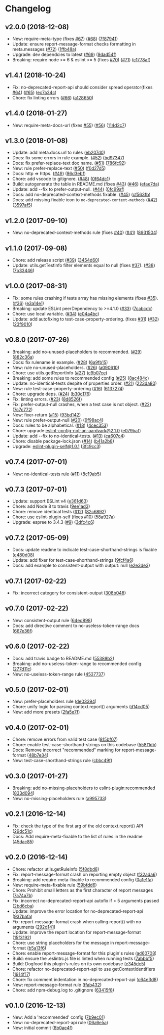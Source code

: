 # Changelog

## v2.0.0 (2018-12-08)

* New: require-meta-type (fixes [#67](https://github.com/not-an-aardvark/eslint-plugin-eslint-plugin/issues/67)) ([#68](https://github.com/not-an-aardvark/eslint-plugin-eslint-plugin/issues/68)) ([7f87941](https://github.com/not-an-aardvark/eslint-plugin-eslint-plugin/commit/7f8794159aae178fdd6f069ed9d4dee27367633a))
* Update: ensure report-message-format checks formatting in meta.messages ([#72](https://github.com/not-an-aardvark/eslint-plugin-eslint-plugin/issues/72)) ([1ffb48a](https://github.com/not-an-aardvark/eslint-plugin-eslint-plugin/commit/1ffb48aec79c278562729698bff93493ee5ac20e))
* Upgrade: dev dependcies to latest ([#69](https://github.com/not-an-aardvark/eslint-plugin-eslint-plugin/issues/69)) ([9dad54f](https://github.com/not-an-aardvark/eslint-plugin-eslint-plugin/commit/9dad54f6b3e148068f6322011f4c5c63bd4178c0))
* Breaking: require node >= 6 & eslint >= 5 (fixes [#70](https://github.com/not-an-aardvark/eslint-plugin-eslint-plugin/issues/70)) ([#71](https://github.com/not-an-aardvark/eslint-plugin-eslint-plugin/issues/71)) ([c1778af](https://github.com/not-an-aardvark/eslint-plugin-eslint-plugin/commit/c1778af090dc88f122101e3cf6ea653b5bc49778))

## v1.4.1 (2018-10-24)

* Fix: no-deprecated-report-api should consider spread operator(fixes [#64](https://github.com/not-an-aardvark/eslint-plugin-eslint-plugin/issues/64)) ([#65](https://github.com/not-an-aardvark/eslint-plugin-eslint-plugin/issues/65)) ([ec7a34c](https://github.com/not-an-aardvark/eslint-plugin-eslint-plugin/commit/ec7a34c562123b78494a256c3f233fc0ff759e50))
* Chore: fix linting errors ([#66](https://github.com/not-an-aardvark/eslint-plugin-eslint-plugin/issues/66)) ([a128650](https://github.com/not-an-aardvark/eslint-plugin-eslint-plugin/commit/a12865059fb625a8c2fc123d81d636d825d3d9d8))

## v1.4.0 (2018-01-27)

* New: require-meta-docs-url (fixes [#55](https://github.com/not-an-aardvark/eslint-plugin-eslint-plugin/issues/55)) ([#56](https://github.com/not-an-aardvark/eslint-plugin-eslint-plugin/issues/56)) ([114d2c7](https://github.com/not-an-aardvark/eslint-plugin-eslint-plugin/commit/114d2c7aa1539d2271069ab54863bd3825fb7ec0))

## v1.3.0 (2018-01-08)

* Update: add meta.docs.url to rules ([eb207d0](https://github.com/not-an-aardvark/eslint-plugin-eslint-plugin/commit/eb207d0ef650e9f91f7f7ca3be2ab8cbe762f0d3))
* Docs: fix some errors in rule example. ([#52](https://github.com/not-an-aardvark/eslint-plugin-eslint-plugin/issues/52)) ([bd97347](https://github.com/not-an-aardvark/eslint-plugin-eslint-plugin/commit/bd9734768d0da32806f9c2bae6f0327f7f8427b3))
* Docs: fix prefer-replace-text doc name. ([#51](https://github.com/not-an-aardvark/eslint-plugin-eslint-plugin/issues/51)) ([786fc92](https://github.com/not-an-aardvark/eslint-plugin-eslint-plugin/commit/786fc92aa9d02c3a5cb75a7ca8417b5b7017b8d5))
* New: rule prefer-replace-text ([#50](https://github.com/not-an-aardvark/eslint-plugin-eslint-plugin/issues/50)) ([f0d27d5](https://github.com/not-an-aardvark/eslint-plugin-eslint-plugin/commit/f0d27d50f0b2d89bd3c38f9ffa02a8b8210f083d))
* Docs: http => https. ([#49](https://github.com/not-an-aardvark/eslint-plugin-eslint-plugin/issues/49)) ([86d3ebf](https://github.com/not-an-aardvark/eslint-plugin-eslint-plugin/commit/86d3ebfe80f6021bfac826b49f7c975542a64b70))
* Chore: add vscode to gitignore. ([#48](https://github.com/not-an-aardvark/eslint-plugin-eslint-plugin/issues/48)) ([0f64dc1](https://github.com/not-an-aardvark/eslint-plugin-eslint-plugin/commit/0f64dc15368c3d558d4d304c95f3fadccff4c456))
* Build: autogenerate the table in README.md (fixes [#43](https://github.com/not-an-aardvark/eslint-plugin-eslint-plugin/issues/43)) ([#46](https://github.com/not-an-aardvark/eslint-plugin-eslint-plugin/issues/46)) ([efae7da](https://github.com/not-an-aardvark/eslint-plugin-eslint-plugin/commit/efae7daaeecc96545aac3714c043e4b564aa0edd))
* Update: add --fix to prefer-output-null. ([#44](https://github.com/not-an-aardvark/eslint-plugin-eslint-plugin/issues/44)) ([0fc99af](https://github.com/not-an-aardvark/eslint-plugin-eslint-plugin/commit/0fc99af38a5217b698a0cff6c391496ecf2720aa))
* Docs: add no-deprecated-context-methods fixable. ([#45](https://github.com/not-an-aardvark/eslint-plugin-eslint-plugin/issues/45)) ([cf563fb](https://github.com/not-an-aardvark/eslint-plugin-eslint-plugin/commit/cf563fb48d1376ebf9031daa80f6c520ce80b893))
* Docs: add missing fixable icon to `no-deprecated-context-methods` ([#42](https://github.com/not-an-aardvark/eslint-plugin-eslint-plugin/issues/42)) ([3597af5](https://github.com/not-an-aardvark/eslint-plugin-eslint-plugin/commit/3597af584d02a4805516ff766e8deb62456301f6))

## v1.2.0 (2017-09-10)

* New: no-deprecated-context-methods rule (fixes [#40](https://github.com/not-an-aardvark/eslint-plugin-eslint-plugin/issues/40)) ([#41](https://github.com/not-an-aardvark/eslint-plugin-eslint-plugin/issues/41)) ([8931504](https://github.com/not-an-aardvark/eslint-plugin-eslint-plugin/commit/8931504a891dd95ccc60d3e75e93826cc5f56091))

## v1.1.0 (2017-09-08)

* Chore: add release script ([#39](https://github.com/not-an-aardvark/eslint-plugin-eslint-plugin/issues/39)) ([3454d60](https://github.com/not-an-aardvark/eslint-plugin-eslint-plugin/commit/3454d604bb98a4f06ffd32c2a70e183426b20c39))
* Update: utils.getTestInfo filter elements equal to null (fixes [#37](https://github.com/not-an-aardvark/eslint-plugin-eslint-plugin/issues/37)). ([#38](https://github.com/not-an-aardvark/eslint-plugin-eslint-plugin/issues/38)) ([7b33446](https://github.com/not-an-aardvark/eslint-plugin-eslint-plugin/commit/7b33446cd90c9f928618b59f6da1b9e05a8ea34f))

## v1.0.0 (2017-08-31)

* Fix: some rules crashing if tests array has missing elements (fixes [#35](https://github.com/not-an-aardvark/eslint-plugin-eslint-plugin/issues/35)). ([#36](https://github.com/not-an-aardvark/eslint-plugin-eslint-plugin/issues/36)) ([e3a14e1](https://github.com/not-an-aardvark/eslint-plugin-eslint-plugin/commit/e3a14e11d86836b1ab63d19c689327fea8f8a4bc))
* Breaking: update ESLint peerDependency to >=4.1.0 ([#33](https://github.com/not-an-aardvark/eslint-plugin-eslint-plugin/issues/33)) ([7cabcdc](https://github.com/not-an-aardvark/eslint-plugin-eslint-plugin/commit/7cabcdcae32ae67fc3769804aad5e5d8882b3baa))
* Chore: use local variable. ([#34](https://github.com/not-an-aardvark/eslint-plugin-eslint-plugin/issues/34)) ([e04a4bc](https://github.com/not-an-aardvark/eslint-plugin-eslint-plugin/commit/e04a4bc15963efdff6309549e34c51cfa2c2ea74))
* Update: add autofixing to test-case-property-ordering. (fixes [#31](https://github.com/not-an-aardvark/eslint-plugin-eslint-plugin/issues/31)) ([#32](https://github.com/not-an-aardvark/eslint-plugin-eslint-plugin/issues/32)) ([23f9010](https://github.com/not-an-aardvark/eslint-plugin-eslint-plugin/commit/23f90106a5c8b3cf1a785989d6c9ec798da339a9))

## v0.8.0 (2017-07-26)

* Breaking: add no-unused-placeholders to recommended. ([#29](https://github.com/not-an-aardvark/eslint-plugin-eslint-plugin/issues/29)) ([882c36a](https://github.com/not-an-aardvark/eslint-plugin-eslint-plugin/commit/882c36a075be72b136e75eef14b13f09cf3fc27b))
* Docs: fix rulename in example. ([#28](https://github.com/not-an-aardvark/eslint-plugin-eslint-plugin/issues/28)) ([6a9fb15](https://github.com/not-an-aardvark/eslint-plugin-eslint-plugin/commit/6a9fb15a34efb72691a8aa79ba23efc5f3e1f255))
* New: rule no-unused-placeholders. ([#26](https://github.com/not-an-aardvark/eslint-plugin-eslint-plugin/issues/26)) ([a090610](https://github.com/not-an-aardvark/eslint-plugin-eslint-plugin/commit/a090610265260d681dcf55f45b16252d957ec262))
* Chore: use utils.getReportInfo ([#27](https://github.com/not-an-aardvark/eslint-plugin-eslint-plugin/issues/27)) ([c9b07ce](https://github.com/not-an-aardvark/eslint-plugin-eslint-plugin/commit/c9b07ce9c4637ec03280ece8fe9aef16a7528ac0))
* Breaking: add some rules to recommended config ([#25](https://github.com/not-an-aardvark/eslint-plugin-eslint-plugin/issues/25)) ([8ac484c](https://github.com/not-an-aardvark/eslint-plugin-eslint-plugin/commit/8ac484c68e7314d6977855c1901541f6a3f5dc20))
* Update: no-identical-tests despite of properties order. ([#21](https://github.com/not-an-aardvark/eslint-plugin-eslint-plugin/issues/21)) ([223da80](https://github.com/not-an-aardvark/eslint-plugin-eslint-plugin/commit/223da80bd918d02bc1038434c382e13303deb6fe))
* New: rule test-case-property-ordering ([#16](https://github.com/not-an-aardvark/eslint-plugin-eslint-plugin/issues/16)) ([6137274](https://github.com/not-an-aardvark/eslint-plugin-eslint-plugin/commit/6137274a28a5b3036bc41933d96222ab6ed1c6a0))
* Chore: upgrade deps. ([#24](https://github.com/not-an-aardvark/eslint-plugin-eslint-plugin/issues/24)) ([b30c176](https://github.com/not-an-aardvark/eslint-plugin-eslint-plugin/commit/b30c17630da23c885f4c49d25da1da0289610737))
* Fix: linting errors. ([#23](https://github.com/not-an-aardvark/eslint-plugin-eslint-plugin/issues/23)) ([8d8526f](https://github.com/not-an-aardvark/eslint-plugin-eslint-plugin/commit/8d8526fe02ea5704469fb07df53970bcfdfeaec2))
* Fix: prefer-output-null crashes, when a test case is not object. ([#22](https://github.com/not-an-aardvark/eslint-plugin-eslint-plugin/issues/22)) ([7c7c772](https://github.com/not-an-aardvark/eslint-plugin-eslint-plugin/commit/7c7c772f2cb1850eaf364d69a29e49f9c954479a))
* New: fixer-return ([#15](https://github.com/not-an-aardvark/eslint-plugin-eslint-plugin/issues/15)) ([93bd142](https://github.com/not-an-aardvark/eslint-plugin-eslint-plugin/commit/93bd142cbf6159561099ad5e3cdfd8f1f90503f5))
* New: rule prefer-output-null ([#20](https://github.com/not-an-aardvark/eslint-plugin-eslint-plugin/issues/20)) ([9f98ac4](https://github.com/not-an-aardvark/eslint-plugin-eslint-plugin/commit/9f98ac45c6bbeb5b1be894e646d43dabf86befae))
* Docs: rules to be alphabetical. ([#18](https://github.com/not-an-aardvark/eslint-plugin-eslint-plugin/issues/18)) ([4cec353](https://github.com/not-an-aardvark/eslint-plugin-eslint-plugin/commit/4cec353c272d6dd799ba3c30cd4f06b103b0c7e8))
* Chore: upgrade eslint-config-not-an-aardvark@2.1.0 ([e079baf](https://github.com/not-an-aardvark/eslint-plugin-eslint-plugin/commit/e079baf5e33a4045162969a7490cb1e869963bf0))
* Update: add --fix to no-identical-tests. ([#13](https://github.com/not-an-aardvark/eslint-plugin-eslint-plugin/issues/13)) ([ca607c4](https://github.com/not-an-aardvark/eslint-plugin-eslint-plugin/commit/ca607c43aba3101cf68ed79a2c58636cbc96cfb3))
* Chore: disable package-lock.json ([#14](https://github.com/not-an-aardvark/eslint-plugin-eslint-plugin/issues/14)) ([b41a2b8](https://github.com/not-an-aardvark/eslint-plugin-eslint-plugin/commit/b41a2b86ea4e405080089cd9def20c9a0a027e36))
* Upgrade: eslint-plugin-self@1.0.1 ([3fc9cc3](https://github.com/not-an-aardvark/eslint-plugin-eslint-plugin/commit/3fc9cc3d72aff315341f916f09b753bfa4aa5350))

## v0.7.4 (2017-07-01)

* New: no-identical-tests rule ([#11](https://github.com/not-an-aardvark/eslint-plugin-eslint-plugin/issues/11)) ([8c19ab5](https://github.com/not-an-aardvark/eslint-plugin-eslint-plugin/commit/8c19ab5eb8942e35f102ca300a83ac73f67ce26f))

## v0.7.3 (2017-07-01)

* Update: support ESLint v4 ([e361d63](https://github.com/not-an-aardvark/eslint-plugin-eslint-plugin/commit/e361d63753092178edbdde36dbdbf5cc96b7817c))
* Chore: add Node 8 to travis ([9ee1ad3](https://github.com/not-an-aardvark/eslint-plugin-eslint-plugin/commit/9ee1ad376fa0a6f211bbbea5880a3962103c708f))
* Chore: remove identical tests ([#12](https://github.com/not-an-aardvark/eslint-plugin-eslint-plugin/issues/12)) ([82c6892](https://github.com/not-an-aardvark/eslint-plugin-eslint-plugin/commit/82c6892d0a4f5eb3f8f508b04643447ac7ba03e9))
* Chore: use eslint-plugin-self (fixes [#10](https://github.com/not-an-aardvark/eslint-plugin-eslint-plugin/issues/10)) ([58a927a](https://github.com/not-an-aardvark/eslint-plugin-eslint-plugin/commit/58a927a9d7d7f699a2ae70619c7e102a8fcdc547))
* Upgrade: espree to 3.4.3 ([#9](https://github.com/not-an-aardvark/eslint-plugin-eslint-plugin/issues/9)) ([3dfc4c6](https://github.com/not-an-aardvark/eslint-plugin-eslint-plugin/commit/3dfc4c6ff8ff1141a7f6aea80f81f28fd0499a9d))

## v0.7.2 (2017-05-09)

* Docs: update readme to indicate test-case-shorthand-strings is fixable ([e480d08](https://github.com/not-an-aardvark/eslint-plugin-eslint-plugin/commit/e480d082087064b306a489d9b101d3398ff6af22))
* Update: add fixer for test-case-shorthand-strings ([9fcf4a6](https://github.com/not-an-aardvark/eslint-plugin-eslint-plugin/commit/9fcf4a6060804a30d215985c99944fb955ea8a95))
* Docs: add example to consistent-output with output: null ([e2e3de3](https://github.com/not-an-aardvark/eslint-plugin-eslint-plugin/commit/e2e3de320c7f3f051df56f65fe3bea4826a23a54))

## v0.7.1 (2017-02-22)

* Fix: incorrect category for consistent-output ([308b048](https://github.com/not-an-aardvark/eslint-plugin-eslint-plugin/commit/308b048140e65a2b3b39023df2ab9ea814e754b4))

## v0.7.0 (2017-02-22)

* New: consistent-output rule ([64ed898](https://github.com/not-an-aardvark/eslint-plugin-eslint-plugin/commit/64ed898ad504a507551f6ebcbcd88f1c34bea61a))
* Docs: add directive comment to no-useless-token-range docs ([667e36f](https://github.com/not-an-aardvark/eslint-plugin-eslint-plugin/commit/667e36f015efdd532678d008ea06bc1f9aacadf4))

## v0.6.0 (2017-02-22)

* Docs: add travis badge to README.md ([55388b2](https://github.com/not-an-aardvark/eslint-plugin-eslint-plugin/commit/55388b28acb926e517c7d1acb67ede66f0845316))
* Breaking: add no-useless-token-range to recommended config ([277d11c](https://github.com/not-an-aardvark/eslint-plugin-eslint-plugin/commit/277d11cb323130e0e3870894b145ff03a9f6bf10))
* New: no-useless-token-range rule ([4537737](https://github.com/not-an-aardvark/eslint-plugin-eslint-plugin/commit/45377379b76ba0ce869d1179eaf4afd5e1c5ee21))

## v0.5.0 (2017-02-01)

* New: prefer-placeholders rule ([de03394](https://github.com/not-an-aardvark/eslint-plugin-eslint-plugin/commit/de033940546a791a12b800adc46f9bc32b24fef2))
* Chore: unify logic for parsing context.report() arguments ([d14cd05](https://github.com/not-an-aardvark/eslint-plugin-eslint-plugin/commit/d14cd055adb282d7aacfcfcadee44b0bbb8b3d4a))
* New: add more presets ([2fa5e7f](https://github.com/not-an-aardvark/eslint-plugin-eslint-plugin/commit/2fa5e7fbc664d6eaff6ffcc2aa26b1436d0b442f))

## v0.4.0 (2017-02-01)

* Chore: remove errors from valid test case ([815bf07](https://github.com/not-an-aardvark/eslint-plugin-eslint-plugin/commit/815bf073f8086e98eb57b31f3a60c8dd07f4a13b))
* Chore: enable test-case-shorthand-strings on this codebase ([558f1db](https://github.com/not-an-aardvark/eslint-plugin-eslint-plugin/commit/558f1dbc0635809e410b24b2e8be45fe9aa9b8e4))
* Docs: Remove incorrect "recommended" marking for report-message-format ([48b7e34](https://github.com/not-an-aardvark/eslint-plugin-eslint-plugin/commit/48b7e347f8346bf66b8169ac0ec5d78e77d43cb1))
* New: test-case-shorthand-strings rule ([cbbc49f](https://github.com/not-an-aardvark/eslint-plugin-eslint-plugin/commit/cbbc49f52ab447df68f340282ef821a44800e280))

## v0.3.0 (2017-01-27)

* Breaking: add no-missing-placeholders to eslint-plugin:recommended ([833d094](https://github.com/not-an-aardvark/eslint-plugin-eslint-plugin/commit/833d094a2b4ee4a9460264979b5a7a61d7182595))
* New: no-missing-placeholders rule ([a995733](https://github.com/not-an-aardvark/eslint-plugin-eslint-plugin/commit/a995733b0f3a555d946f7e8818396d0983fa8cc8))

## v0.2.1 (2016-12-14)

* Fix: check the type of the first arg of the old context.report() API ([29dc51c](https://github.com/not-an-aardvark/eslint-plugin-eslint-plugin/commit/29dc51c81749dd66d6d6b1861f307d8bd6947b89))
* Docs: Add require-meta-fixable to the list of rules in the readme ([45dac85](https://github.com/not-an-aardvark/eslint-plugin-eslint-plugin/commit/45dac8544547980a751532877c012c53b5e9224b))

## v0.2.0 (2016-12-14)

* Chore: refactor utils.getRuleInfo ([5f8dbd8](https://github.com/not-an-aardvark/eslint-plugin-eslint-plugin/commit/5f8dbd8a9a6eb4084081aef6adb543463d83474b))
* Fix: report-message-format crash on reporting empty object ([f32ada6](https://github.com/not-an-aardvark/eslint-plugin-eslint-plugin/commit/f32ada66623eb54385afcbf4516931ad94de0336))
* Breaking: add require-meta-fixable to recommended config ([0a1e1fa](https://github.com/not-an-aardvark/eslint-plugin-eslint-plugin/commit/0a1e1fa0fb24fdb2099a689f2cf47fc5ba98d832))
* New: require-meta-fixable rule ([59bfdd6](https://github.com/not-an-aardvark/eslint-plugin-eslint-plugin/commit/59bfdd62929d1b611f226e6b321a76ea69017154))
* Chore: Prohibit small letters as the first character of report messages ([7a74a7b](https://github.com/not-an-aardvark/eslint-plugin-eslint-plugin/commit/7a74a7b46680a9cf58c4b96da40e1d1a6ae5bcba))
* Fix: incorrect no-deprecated-report-api autofix if > 5 arguments passed ([2bd6cba](https://github.com/not-an-aardvark/eslint-plugin-eslint-plugin/commit/2bd6cba9209ea46eddbc33063c005b2586b96bd4))
* Update: improve the error location for no-deprecated-report-api ([937bafa](https://github.com/not-an-aardvark/eslint-plugin-eslint-plugin/commit/937bafa7710adb8e11c6f581485b44d367097f5f))
* Fix: report-message-format crash when calling report() with no arguments ([292d141](https://github.com/not-an-aardvark/eslint-plugin-eslint-plugin/commit/292d141ef7ef949ac0e92deeb70b9d836b65935a))
* Update: improve the report location for report-message-format ([15f3192](https://github.com/not-an-aardvark/eslint-plugin-eslint-plugin/commit/15f31929f23e163924f1e217e064eeac23de5276))
* Chore: use string placeholders for the message in report-message-format ([b5a13f6](https://github.com/not-an-aardvark/eslint-plugin-eslint-plugin/commit/b5a13f6699ba652ca3d44d459cdfcda3f8800443))
* Chore: enable report-message-format for this plugin's rules ([ad60708](https://github.com/not-an-aardvark/eslint-plugin-eslint-plugin/commit/ad607080d02736aa9b9aa46969ddd99b2a474dc6))
* Build: ensure the .eslintrc.js file is linted when running tests ([7abbbf5](https://github.com/not-an-aardvark/eslint-plugin-eslint-plugin/commit/7abbbf5db745861751f4bc0ac2202bd1b84328f1))
* Build: Dogfood this plugin's rules on its own codebase ([e345dc5](https://github.com/not-an-aardvark/eslint-plugin-eslint-plugin/commit/e345dc5670b343ef8dd1800aa84c096633a6f879))
* Chore: refactor no-deprecated-report-api to use getContextIdentifiers ([1914f17](https://github.com/not-an-aardvark/eslint-plugin-eslint-plugin/commit/1914f17cb5170c632a15d5c7e9bdc9fb19fd109b))
* Chore: fix comment indentation in no-deprecated-report-api ([c64e3d8](https://github.com/not-an-aardvark/eslint-plugin-eslint-plugin/commit/c64e3d86af82592fcb3b95500463dc69f9dc90df))
* New: report-message-format rule ([ffab432](https://github.com/not-an-aardvark/eslint-plugin-eslint-plugin/commit/ffab432d1351a2a3f759efc2a922d28e3cabdf90))
* Chore: add npm-debug.log to .gitignore ([63415f8](https://github.com/not-an-aardvark/eslint-plugin-eslint-plugin/commit/63415f899adc2bbddf8c1b9e4c78a02a78a9eec9))

## v0.1.0 (2016-12-13)

* New: Add a 'recommended' config ([7b9ec01](https://github.com/not-an-aardvark/eslint-plugin-eslint-plugin/commit/7b9ec012286f4c16af27e79db7e449916c56c3c6))
* New: no-deprecated-report-api rule ([06a6e5a](https://github.com/not-an-aardvark/eslint-plugin-eslint-plugin/commit/06a6e5ae81328ba37e8360ca5ad7498939059031))
* New: initial commit ([8b0ae4f](https://github.com/not-an-aardvark/eslint-plugin-eslint-plugin/commit/8b0ae4f30014e9526af02ecba518f5edfd38c2b9))


